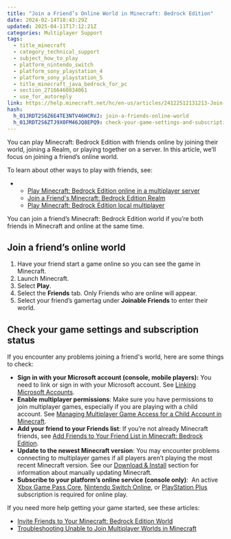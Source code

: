 ```yaml
---
title: "Join a Friend’s Online World in Minecraft: Bedrock Edition"
date: 2024-02-14T18:43:29Z
updated: 2025-04-11T17:12:21Z
categories: Multiplayer Support
tags:
  - title_minecraft
  - category_technical_support
  - subject_how_to_play
  - platform_nintendo_switch
  - platform_sony_playstation_4
  - platform_sony_playstation_5
  - title_minecraft_java_bedrock_for_pc
  - section_27166460834061
  - use_for_autoreply
link: https://help.minecraft.net/hc/en-us/articles/24122512131213-Join-a-Friend-s-Online-World-in-Minecraft-Bedrock-Edition
hash:
  h_01JRDT2S6Z6E4TE3NTV46HCRVJ: join-a-friends-online-world
  h_01JRDT2S6ZTJ9X0FM46JQ8EPQ9: check-your-game-settings-and-subscription-status
---
```


You can play Minecraft: Bedrock Edition with friends online by joining their world, joining a Realm, or playing together on a server. In this article, we’ll focus on joining a friend’s online world.

To learn about other ways to play with friends, see:

- - [Play Minecraft: Bedrock Edition online in a multiplayer server](./Play-Minecraft-Bedrock-Edition-online-in-a-multiplayer-server.md)
  - [Join a Friend's Minecraft: Bedrock Edition Realm](../Create-or-Join-Realms/Join-a-Friend-s-Minecraft-Bedrock-Edition-Realm.md)
  - [Play Minecraft: Bedrock Edition local multiplayer](./Play-Minecraft-Bedrock-Edition-local-multiplayer.md)

You can join a friend’s Minecraft: Bedrock Edition world if you’re both friends in Minecraft and online at the same time.

## Join a friend’s online world

1.  Have your friend start a game online so you can see the game in Minecraft.
2.  Launch Minecraft.
3.  Select **Play**.
4.  Select the **Friends** tab. Only Friends who are online will appear.
5.  Select your friend’s gamertag under **Joinable Friends** to enter their world.

## Check your game settings and subscription status

If you encounter any problems joining a friend's world, here are some things to check:

- **Sign in with your Microsoft account (console, mobile players):** You need to link or sign in with your Microsoft account. See [Linking Microsoft Accounts](https://help.minecraft.net/hc/en-us/sections/29296773863181).
- **Enable multiplayer permissions**: Make sure you have permissions to join multiplayer games, especially if you are playing with a child account. See [Managing Multiplayer Game Access for a Child Account in Minecraft](../Account-Settings/Managing-Multiplayer-Game-Access-for-a-Child-Account-in-Minecraft.md).
- **Add your friend to your Friends list**: If you’re not already Minecraft friends, see [Add Friends to Your Friend List in Minecraft: Bedrock Edition](./Add-Friends-to-Your-Friend-List-in-Minecraft-Bedrock-Edition.md).
- **Update to the newest Minecraft version**: You may encounter problems connecting to multiplayer games if all players aren’t playing the most recent Minecraft version. See our [Download & Install](https://help.minecraft.net/hc/en-us/sections/27166490706957) section for information about manually updating Minecraft.
- **Subscribe to your platform’s online service (console only)**:  An active [Xbox Game Pass Core](https://www.xbox.com/en-US/xbox-game-pass), [Nintendo Switch Online](https://ec.nintendo.com/US/en/membership/), or [PlayStation Plus](https://www.playstation.com/en-us/ps-plus/) subscription is required for online play.

If you need more help getting your game started, see these articles:

- [Invite Friends to Your Minecraft: Bedrock Edition World](./Invite-Friends-to-Your-Minecraft-Bedrock-Edition-World.md)
- [Troubleshooting Unable to Join Multiplayer Worlds in Minecraft](../Troubleshoot-Minecraft-Realms/Troubleshooting-Unable-to-Join-Multiplayer-Worlds-in-Minecraft.md)
